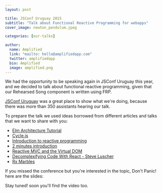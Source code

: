 ```yaml
---
layout: post

title: JSConf Uruguay 2015
subtitle: "Talk about Functional Reactive Programming for webapps"
cover_image: newton_pendulum.jpeg

categories: [our-talks]

author:
  name: Amplified
  link: "mailto: hello@amplifiedapp.com"
  twitter: amplifiedapp
  bio: Amplified
  image: amplified.png
---
```


We had the opportunity to be speaking again in JSConf Uruguay this year, and we decided to talk about functional reactive programming,
given that our Rehearsed Song component is written using FRP.

<!-- more -->

<a href="http://jsconf.uy" target="_blank">JSConf Uruguay</a> was a great place to show what we're doing, because there was more than 350 assistants hearing our talk.

To prepare the talk we used ideas borrowed from different articles and talks that we want to share with you:

* <a href="https://github.com/evancz/elm-architecture-tutorial" target="_blank">Elm Architecture Tutorial</a>
* <a href="https://github.com/staltz/cycle" target="_blank">Cycle.js</a>
* <a href="https://gist.github.com/staltz/868e7e9bc2a7b8c1f754" target="_blank">Introduction to reactive programming</a>
* <a href="https://medium.com/@andrestaltz/2-minute-introduction-to-rx-24c8ca793877" target="_blank">2 minutes introduction</a>
* <a href="http://futurice.com/blog/reactive-mvc-and-the-virtual-dom" target="_blank">Reactive MVC and the Virtual DOM</a>
* <a href="https://www.youtube.com/watch?v=rI0GQc__0SM" target="_blank">Decomplexifying Code With React - Steve Luscher</a>
* <a href="http://rxmarbles.com/" target="_blank">Rx Marbles</a>

If you missed the conference but you're interested in the topic, Don't Panic! here are the slides:

<script async class="speakerdeck-embed" data-id="d57345421e164f6c8800077296ff0487" data-ratio="1.33333333333333" src="//speakerdeck.com/assets/embed.js"></script>

Stay tuned! soon you'll find the video too.
